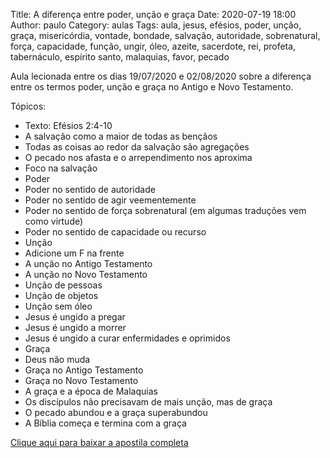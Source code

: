 Title: A diferença entre poder, unção e graça
Date: 2020-07-19 18:00
Author: paulo
Category: aulas
Tags: aula, jesus, efésios, poder, unção, graça, misericórdia, vontade, bondade, salvação, autoridade, sobrenatural, força, capacidade, função, ungir, óleo, azeite, sacerdote, rei, profeta, tabernáculo, espírito santo, malaquias, favor, pecado

Aula lecionada entre os dias 19/07/2020 e 02/08/2020 sobre a diferença entre os termos poder, unção e graça no Antigo e Novo Testamento.

Tópicos:

- Texto: Efésios 2:4-10
- A salvação como a maior de todas as bençãos
- Todas as coisas ao redor da salvação são agregações
- O pecado nos afasta e o arrependimento nos aproxima
- Foco na salvação
- Poder
- Poder no sentido de autoridade
- Poder no sentido de agir veementemente
- Poder no sentido de força sobrenatural (em algumas traduções vem como virtude)
- Poder no sentido de capacidade ou recurso
- Unção
- Adicione um F na frente
- A unção no Antigo Testamento
- A unção no Novo Testamento
- Unção de pessoas
- Unção de objetos
- Unção sem óleo
- Jesus é ungido a pregar
- Jesus é ungido a morrer
- Jesus é ungido a curar enfermidades e oprimidos
- Graça
- Deus não muda
- Graça no Antigo Testamento
- Graça no Novo Testamento
- A graça e a época de Malaquias
- Os discípulos não precisavam de mais unção, mas de graça
- O pecado abundou e a graça superabundou
- A Bíblia começa e termina com a graça


[Clique aqui para baixar a apostila completa](https://www.dropbox.com/s/njjtizavlmwby7d/Aula%20EBD%20-%20A%20diferen%C3%A7a%20entre%20poder%2C%20un%C3%A7%C3%A3o%20e%20gra%C3%A7a%20-%2019_07_2020.pdf?dl=1)